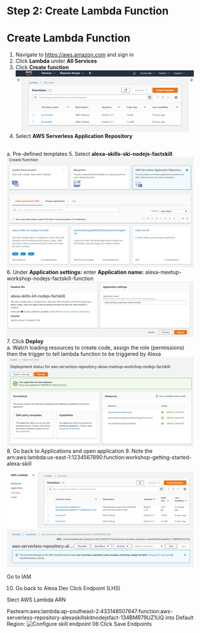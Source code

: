 # Step 2: Create Lambda Function


# Create Lambda Function
1.	Navigate to https://aws.amazon.com and sign in
2.	Click <b>Lambda</b> under <b>All Services</b>
3.	Click <b>Create function</b>
![Create function 01](https://github.com/h0psing/melb-amazon-alexa-meetup/blob/master/images/Create-function-01.png)
4.	Select <b>AWS Serverless Application Repository</b>

<br />  a. Pre-defined templates
5.	Select <b>alexa-skills-ski-nodejs-factskill</b>
![Create function 02](https://github.com/h0psing/melb-amazon-alexa-meetup/blob/master/images/Create-function-02.png)
6.	Under <b>Application settings:</b> enter <b>Application name:</b> alexa-meetup-workshop-nodejs-factskill-function
![Create function 03](https://github.com/h0psing/melb-amazon-alexa-meetup/blob/master/images/Create-function-03.png)
7.	Click <b>Deploy</b>
<br />  a.	Watch loading resources to create code, assign the role (permissions) then the trigger to tell lambda function to be triggered by Alexa
![Create function 04](https://github.com/h0psing/melb-amazon-alexa-meetup/blob/master/images/Create-function-04.png)
8.	Go back to Applications and open application
9.	Note the arn:aws:lambda:us-east-1:1234567890:function:workshop-getting-started-alexa-skill

![Create function 05](https://github.com/h0psing/melb-amazon-alexa-meetup/blob/master/images/Create-function-05.png)
![Create function 06](https://github.com/h0psing/melb-amazon-alexa-meetup/blob/master/images/Create-function-06.png)



Go to IAM

10. Go back to Alexa Dev
Click Endpoint (LHS)

Slect AWS Lambda ARN

Pastearn:aws:lambda:ap-southeast-2:433148507647:function:aws-serverless-repository-alexaskillskitnodejsfact-134BMR79UZ1UQ
into Default Region:
![Configure skill endpoint 06](https://github.com/h0psing/melb-amazon-alexa-meetup/blob/master/images/Configure-skill-endpoint-01.png)
Click Save Endpoints

